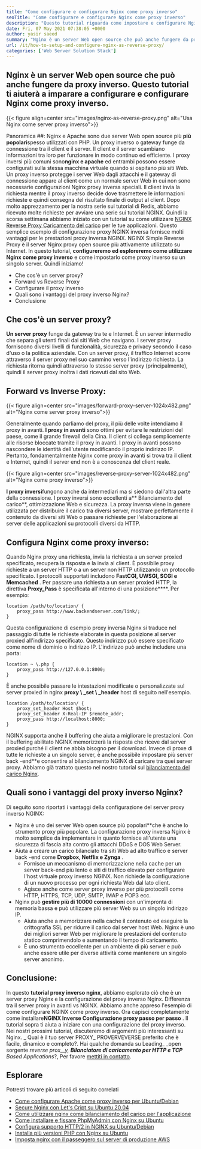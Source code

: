 ```yaml
---
title: "Come configurare e configurare Nginx come proxy inverso" 
seoTitle: "Come configurare e configurare Nginx come proxy inverso" 
description: "Questo tutorial riguarda come impostare e configurare Nginx come proxy inverso. Nginx è considerato uno dei server Web più popolari inversa inversa." 
date: Fri, 07 May 2021 07:38:05 +0000
author: yasir saeed
summary: "Nginx è un server Web open source che può anche fungere da proxy inverso. Questo tutorial ti aiuterà a imparare a configurare e configurare Nginx come proxy inverso." 
url: /it/how-to-setup-and-configure-nginx-as-reverse-proxy/
categories: ['Web Server Solution Stack']
---
```


## Nginx è un server Web open source che può anche fungere da proxy inverso. Questo tutorial ti aiuterà a imparare a configurare e configurare Nginx come proxy inverso.

{{< figure align=center src="images/nginx-as-reverse-proxy.png" alt="Usa Nginx come server proxy inverso">}}


Panoramica ##:
Nginx e Apache sono due server Web open source più **più popolari**spesso utilizzati con PHP. Un proxy inverso o gateway funge da connessione tra il client e il server. Il client e il server scambiano informazioni tra loro per funzionare in modo continuo ed efficiente. I proxy inversi più comuni sono**nginx e apache** ed entrambi possono essere configurati sulla stessa macchina virtuale quando si ospitano più siti Web. Un proxy inverso protegge i server Web dagli attacchi e il gateway di connessione appare al client come un normale server Web in cui non sono necessarie configurazioni Nginx proxy inversa speciali. Il client invia la richiesta mentre il proxy inverso decide dove trasmettere le informazioni richieste e quindi consegna del risultato finale di output al client.
Dopo molto apprezzamento per la nostra serie sui tutorial di Redis, abbiamo ricevuto molte richieste per avviare una serie sui tutorial NGINX. Quindi la scorsa settimana abbiamo iniziato con un tutorial su come utilizzare [NGINX Reverse Proxy Caricamento del carico][1] per le tue applicazioni. Questo semplice esempio di configurazione proxy NGINX inversa fornisce molti vantaggi per le prestazioni proxy inversa NGINX. NGINX Simple Reverse Proxy è il server Nginx proxy open source più attivamente utilizzato su Internet. In questo tutorial, **configureremo ed esploreremo come utilizzare Nginx come proxy inverso** e come impostarlo come proxy inverso su un singolo server. Quindi iniziamo!
  * Che cos'è un server proxy?
  * Forward vs Reverse Proxy
  * Configurare il proxy inverso
  * Quali sono i vantaggi del proxy inverso Nginx?
  * Conclusione

## Che cos'è un server proxy?
**Un server proxy** funge da gateway tra te e Internet. È un server intermedio che separa gli utenti finali dai siti Web che navigano. I server proxy forniscono diversi livelli di funzionalità, sicurezza e privacy secondo il caso d'uso o la politica aziendale.
Con un server proxy, il traffico Internet scorre attraverso il server proxy nel suo cammino verso l'indirizzo richiesto. La richiesta ritorna quindi attraverso lo stesso server proxy (principalmente), quindi il server proxy inoltra i dati ricevuti dal sito Web.

## Forward vs Inverse Proxy:

{{< figure align=center src="images/forward-proxy-server-1024x482.png" alt="Nginx come server proxy inverso">}}

Generalmente quando parliamo del proxy, il più delle volte intendiamo il proxy in avanti. **I proxy in avanti** sono ottimi per evitare le restrizioni del paese, come il grande firewall della Cina. Il client si collega semplicemente alle risorse bloccate tramite il proxy in avanti. I proxy in avanti possono nascondere le identità dell'utente modificando il proprio indirizzo IP. Pertanto, fondamentalmente Nginx come proxy in avanti si trova tra il client e Internet, quindi il server end non è a conoscenza del client reale.

{{< figure align=center src="images/reverse-proxy-server-1024x482.png" alt="Nginx come proxy inverso">}}

**I proxy inversi**fungono anche da intermediari ma si siedono dall'altra parte della connessione. I proxy inversi sono eccellenti a** Bilanciamento del carico**, ottimizzazione Web e sicurezza. La proxy inversa viene in genere utilizzata per distribuire il carico tra diversi server, mostrare perfettamente il contenuto da diversi siti Web o passare richieste per l'elaborazione ai server delle applicazioni su protocolli diversi da HTTP.

## Configura Nginx come proxy inverso:
Quando Nginx proxy una richiesta, invia la richiesta a un server proxied specificato, recupera la risposta e la invia al client. È possibile proxy richieste a un server HTTP o a un server non HTTP utilizzando un protocollo specificato. I protocolli supportati includono **FastCGI, UWSGI, SCGI e Memcached** .
Per passare una richiesta a un server proxied HTTP, la direttiva **Proxy_Pass** è specificata all'interno di una posizione****. Per esempio:
```
location /path/to/location/ {
    proxy_pass http://www.backendserver.com/link/;
}
```
Questa configurazione di esempio proxy inversa Nginx si traduce nel passaggio di tutte le richieste elaborate in questa posizione al server proxied all'indirizzo specificato. Questo indirizzo può essere specificato come nome di dominio o indirizzo IP. L'indirizzo può anche includere una porta:
```
location ~ \.php {
    proxy_pass http://127.0.0.1:8000;
}
```
È anche possibile passare le intestazioni modificate o personalizzate sul server proxied in nginx **proxy \ _set \ _header** host di seguito nell'esempio.
```
location /path/to/location/ {
    proxy_set_header Host $host;
    proxy_set_header X-Real-IP $remote_addr;
    proxy_pass http://localhost:8000;
}
```
NGINX supporta anche il buffering che aiuta a migliorare le prestazioni. Con il buffering abilitato NGINX memorizzerà la risposta che riceve dal server proxied purché il client ne abbia bisogno per il download.
Invece di proxe di tutte le richieste a un singolo server, è anche possibile impostare più server back -end**e consentire al bilanciamento NGINX di caricare tra quei server proxy. Abbiamo già trattato questo nel nostro tutorial sul [bilanciamento del carico Nginx][1].

## Quali sono i vantaggi del proxy inverso Nginx?
Di seguito sono riportati i vantaggi della configurazione del server proxy inverso NGINX:
* Nginx è uno dei server Web open source più popolari**che è anche lo strumento proxy più popolare. La configurazione proxy inversa Nginx è molto semplice da implementare in quanto fornisce all'utente una sicurezza di fascia alta contro gli attacchi DDoS e DOS Web Server.
* Aiuta a creare un carico bilanciato tra siti Web ad alto traffico e server back -end come **Dropbox, Netflix e Zynga** .
  * Fornisce un meccanismo di memorizzazione nella cache per un server back-end più lento e siti di traffico elevato per configurare l'host virtuale proxy inverso NGINX. Non richiede la configurazione di un nuovo processo per ogni richiesta Web dal lato client.
  * Agisce anche come server proxy inverso per più protocolli come HTTP, HTTPS, TCP, UDP, SMTP, IMAP e POP3 ecc.
* Nginx può **gestire più di 10000 connessioni** con un'impronta di memoria bassa e può utilizzare più server Web su un singolo indirizzo IP.
  * Aiuta anche a memorizzare nella cache il contenuto ed eseguire la crittografia SSL per ridurre il carico dal server host Web. Nginx è uno dei migliori server Web per migliorare le prestazioni del contenuto statico comprimendolo e aumentando il tempo di caricamento.
  * È uno strumento eccellente per un ambiente di più server e può anche essere utile per diverse attività come mantenere un singolo server anonimo.

## Conclusione:
In questo **tutorial proxy inverso nginx**, abbiamo esplorato ciò che è un server proxy Nginx e la configurazione del proxy inverso Nginx. Differenza tra il server proxy in avanti vs NGINX. Abbiamo anche appreso l'esempio di come configurare NGINX come proxy inverso. Ora capisci completamente come installare**NGINX Inverse Configurazione proxy passo per passo** . Il tutorial sopra ti aiuta a iniziare con una configurazione del proxy inverso. Nei nostri prossimi tutorial, discuteremo di argomenti più interessanti su Nginx.
_ Qual è il tuo server PROXY_ PROVERVEVERSE preferito che è facile, dinamico e completo?. Hai qualche domanda su Leading_ _open sorgente _reverse prox__y, **Bilanciatore di caricamento per HTTP e TCP** Based Applications_?, Per favore [mettiti in contatto][2].

## Esplorare
Potresti trovare più articoli di seguito correlati
  * [Come configurare Apache come proxy inverso per Ubuntu/Debian][3]
  * [Secure Nginx con Let's Cript su Ubuntu 20.04][4]
  * [Come utilizzare nginx come bilanciamento del carico per l'applicazione][1]
  * [Come installare e fissare PhpMyAdmin con Nginx su Ubuntu][5]
  * [Configura supporto HTTP/2 in NGINX su Ubuntu/Debian][6]
  * [Installa più versioni PHP con Nginx su Ubuntu][7]
  * [Imposta nginx con il passeggero sul server di produzione AWS][8]



[1]: https://blog.containerize.com/web-server-solution-stack/how-to-use-nginx-as-load-balancer-for-your-application/
[2]: mailto:yasir.saeed@aspose.com
[3]: https://blog.containerize.com/web-server-solution-stack/how-to-configure-apache-as-a-reverse-proxy-for-ubuntudebian/
[4]: https://blog.containerize.com/web-server-solution-stack/how-to-secure-nginx-with-letsencrypt-on-ubuntu-20-04/
[5]: https://blog.containerize.com/web-server-solution-stack/how-to-install-and-secure-phpmyadmin-with-nginx-on-ubuntu/
[6]: https://blog.containerize.com/web-server-solution-stack/how-to-configure-http2-support-in-nginx-on-ubuntudebian/
[7]: https://blog.containerize.com/web-server-solution-stack/how-to-install-multiple-php-versions-with-nginx-on-ubuntu/
[8]: https://blog.containerize.com/web-server-solution-stack/how-to-setup-nginx-with-passenger-on-aws-production-server/
